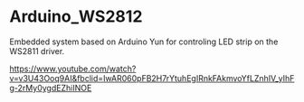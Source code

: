 # Arduino_WS2812
Embedded system based on Arduino Yun for controling LED strip on the WS2811 driver.

https://www.youtube.com/watch?v=v3U43Ooq9AI&fbclid=IwAR060pFB2H7rYtuhEgIRnkFAkmvoYfLZnhIV_yIhFg-2rMy0ygdEZhiINOE
